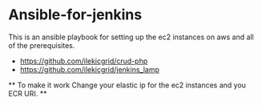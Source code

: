 # Ansible-for-jenkins

This is an ansible playbook for setting up the ec2 instances on aws and all of the prerequisites.
* https://github.com/ilekicgrid/crud-php
* https://github.com/ilekicgrid/jenkins_lamp


** To make it work Change your elastic ip for the ec2 instances and you ECR URI. **
